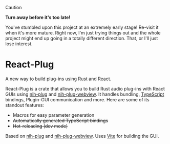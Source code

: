 > [!CAUTION]
> **Turn away before it's too late!**
> 
> You've stumbled upon this project at an extremely early stage! Re-visit it
> when it's more mature. Right now, I'm just trying things out and the whole
> project might end up going in a totally different direction. That, or I'll
> just lose interest.

# React-Plug
A new way to build plug-ins using Rust and React.

React-Plug is a crate that allows you to build Rust audio plug-ins with React
GUIs using [nih-plug](https://github.com/robbert-vdh/nih-plug) and
[nih-plug-webview](https://github.com/httnn/nih-plug-webview). It handles
bundling, [TypeScript](https://typescriptlang.org) bindings, Plugin-GUI
communication and more. Here are some of its standout features:

  - Macros for easy parameter generation
  - ~~Automatically generated TypeScript bindings~~
  - ~~Hot-reloading (dev mode)~~

Based on [nih-plug](https://github.com/robbert-vdh/nih-plug) and
[nih-plug-webview](https://github.com/httnn/nih-plug-webview). Uses
[Vite](https://vitejs.dev/) for building the GUI.
